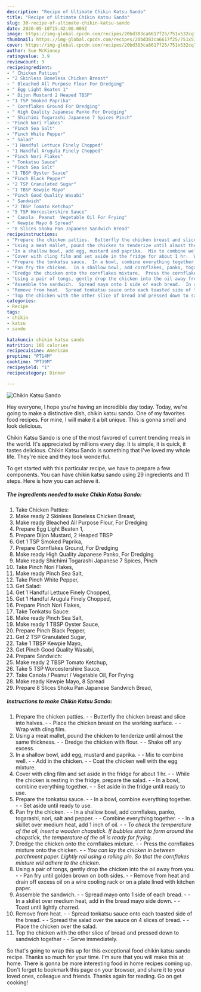 ```yaml
---
description: "Recipe of Ultimate Chikin Katsu Sando"
title: "Recipe of Ultimate Chikin Katsu Sando"
slug: 30-recipe-of-ultimate-chikin-katsu-sando
date: 2020-05-10T15:42:00.009Z
image: https://img-global.cpcdn.com/recipes/20bd383ca6617f25/751x532cq70/chikin-katsu-sando-recipe-main-photo.jpg
thumbnail: https://img-global.cpcdn.com/recipes/20bd383ca6617f25/751x532cq70/chikin-katsu-sando-recipe-main-photo.jpg
cover: https://img-global.cpcdn.com/recipes/20bd383ca6617f25/751x532cq70/chikin-katsu-sando-recipe-main-photo.jpg
author: Sue McKinney
ratingvalue: 3.9
reviewcount: 9
recipeingredient:
- " Chicken Patties"
- "2 Skinless Boneless Chicken Breast"
- " Bleached All Purpose Flour For Dredging"
- " Egg Light Beaten 1"
- " Dijon Mustard 2 Heaped TBSP"
- "1 TSP Smoked Paprika"
- " Cornflakes Ground For Dredging"
- " High Quality Japanese Panko For Dredging"
- " Shichimi Togarashi Japanese 7 Spices Pinch"
- "Pinch Nori Flakes"
- "Pinch Sea Salt"
- "Pinch White Pepper"
- " Salad"
- "1 Handful Lettuce Finely Chopped"
- "1 Handful Arugula Finely Chopped"
- "Pinch Nori Flakes"
- " Tonkatsu Sauce"
- "Pinch Sea Salt"
- "1 TBSP Oyster Sauce"
- "Pinch Black Pepper"
- "2 TSP Granulated Sugar"
- "1 TBSP Kewpie Mayo"
- "Pinch Good Quality Wasabi"
- " Sandwich"
- "2 TBSP Tomato Ketchup"
- "5 TSP Worcestershire Sauce"
- " Canola  Peanut  Vegetable Oil For Frying"
- " Kewpie Mayo 8 Spread"
- "8 Slices Shoku Pan Japanese Sandwich Bread"
recipeinstructions:
- "Prepare the chicken patties.  Butterfly the chicken breast and slice into halves.  Place the chicken breast on the working surface.  Wrap with cling film."
- "Using a meat mallet, pound the chicken to tenderize until almost the same thickness.  Dredge the chicken with flour.  Shake off any excess."
- "In a shallow bowl, add egg, mustard and paprika.  Mix to combine well.  Add in the chicken.  Coat the chicken well with the egg mixture."
- "Cover with cling film and set aside in the fridge for about 1 hr.  While the chicken is resting in the fridge, prepare the salad.  In a bowl, combine everything together.  Set aside in the fridge until ready to use."
- "Prepare the tonkatsu sauce.  In a bowl, combine everything together.  Set aside until ready to use."
- "Pan fry the chicken.  In a shallow bowl, add cornflakes, panko, togarashi, nori, salt and pepper.  Combine everything together.  In a skillet over medium heat, add 1 inch of oil.  *To check the temperature of the oil, insert a wooden chopstick. If bubbles start to form around the chopstick, the temperature of the oil is ready for frying.*"
- "Dredge the chicken onto the cornflakes mixture.  Press the cornflakes mixture onto the chicken.  *You can lay the chicken in between parchment paper. Lightly roll using a rolling pin. So that the cornflakes mixture will adhere to the chicken.*"
- "Using a pair of tongs, gently drop the chicken into the oil away from you.  Pan fry until golden brown on both sides.  Remove from heat and drain off excess oil on a wire cooling rack or on a plate lined with kitchen paper."
- "Assemble the sandwich.  Spread mayo onto 1 side of each bread.  In a skillet over medium heat, add in the bread mayo side down.  Toast until lightly charred."
- "Remove from heat.  Spread tonkatsu sauce onto each toasted side of the bread.  Spread the salad over the sauce on 4 slices of bread.  Place the chicken over the salad."
- "Top the chicken with the other slice of bread and pressed down to sandwich together  Serve immediately."
categories:
- Recipe
tags:
- chikin
- katsu
- sando

katakunci: chikin katsu sando 
nutrition: 101 calories
recipecuisine: American
preptime: "PT14M"
cooktime: "PT39M"
recipeyield: "1"
recipecategory: Dinner

---
```



![Chikin Katsu Sando](https://img-global.cpcdn.com/recipes/20bd383ca6617f25/751x532cq70/chikin-katsu-sando-recipe-main-photo.jpg)

Hey everyone, I hope you're having an incredible day today. Today, we're going to make a distinctive dish, chikin katsu sando. One of my favorites food recipes. For mine, I will make it a bit unique. This is gonna smell and look delicious.

Chikin Katsu Sando is one of the most favored of current trending meals in the world. It's appreciated by millions every day. It is simple, it is quick, it tastes delicious. Chikin Katsu Sando is something that I've loved my whole life. They're nice and they look wonderful.




To get started with this particular recipe, we have to prepare a few components. You can have chikin katsu sando using 29 ingredients and 11 steps. Here is how you can achieve it.

<!--inarticleads1-->

##### The ingredients needed to make Chikin Katsu Sando:

1. Take  Chicken Patties:
1. Make ready 2 Skinless Boneless Chicken Breast,
1. Make ready  Bleached All Purpose Flour, For Dredging
1. Prepare  Egg Light Beaten 1,
1. Prepare  Dijon Mustard, 2 Heaped TBSP
1. Get 1 TSP Smoked Paprika,
1. Prepare  Cornflakes Ground, For Dredging
1. Make ready  High Quality Japanese Panko, For Dredging
1. Make ready  Shichimi Togarashi Japanese 7 Spices, Pinch
1. Take Pinch Nori Flakes,
1. Make ready Pinch Sea Salt,
1. Take Pinch White Pepper,
1. Get  Salad:
1. Get 1 Handful Lettuce Finely Chopped,
1. Get 1 Handful Arugula Finely Chopped,
1. Prepare Pinch Nori Flakes,
1. Take  Tonkatsu Sauce:
1. Make ready Pinch Sea Salt,
1. Make ready 1 TBSP Oyster Sauce,
1. Prepare Pinch Black Pepper,
1. Get 2 TSP Granulated Sugar,
1. Take 1 TBSP Kewpie Mayo,
1. Get Pinch Good Quality Wasabi,
1. Prepare  Sandwich:
1. Make ready 2 TBSP Tomato Ketchup,
1. Take 5 TSP Worcestershire Sauce,
1. Take  Canola / Peanut / Vegetable Oil, For Frying
1. Make ready  Kewpie Mayo, 8 Spread
1. Prepare 8 Slices Shoku Pan Japanese Sandwich Bread,




<!--inarticleads2-->

##### Instructions to make Chikin Katsu Sando:

1. Prepare the chicken patties. -  - Butterfly the chicken breast and slice into halves. -  - Place the chicken breast on the working surface. -  - Wrap with cling film.
1. Using a meat mallet, pound the chicken to tenderize until almost the same thickness. -  - Dredge the chicken with flour. -  - Shake off any excess.
1. In a shallow bowl, add egg, mustard and paprika. -  - Mix to combine well. -  - Add in the chicken. -  - Coat the chicken well with the egg mixture.
1. Cover with cling film and set aside in the fridge for about 1 hr. -  - While the chicken is resting in the fridge, prepare the salad. -  - In a bowl, combine everything together. -  - Set aside in the fridge until ready to use.
1. Prepare the tonkatsu sauce. -  - In a bowl, combine everything together. -  - Set aside until ready to use.
1. Pan fry the chicken. -  - In a shallow bowl, add cornflakes, panko, togarashi, nori, salt and pepper. -  - Combine everything together. -  - In a skillet over medium heat, add 1 inch of oil. -  - *To check the temperature of the oil, insert a wooden chopstick. If bubbles start to form around the chopstick, the temperature of the oil is ready for frying.*
1. Dredge the chicken onto the cornflakes mixture. -  - Press the cornflakes mixture onto the chicken. -  - *You can lay the chicken in between parchment paper. Lightly roll using a rolling pin. So that the cornflakes mixture will adhere to the chicken.*
1. Using a pair of tongs, gently drop the chicken into the oil away from you. -  - Pan fry until golden brown on both sides. -  - Remove from heat and drain off excess oil on a wire cooling rack or on a plate lined with kitchen paper.
1. Assemble the sandwich. -  - Spread mayo onto 1 side of each bread. -  - In a skillet over medium heat, add in the bread mayo side down. -  - Toast until lightly charred.
1. Remove from heat. -  - Spread tonkatsu sauce onto each toasted side of the bread. -  - Spread the salad over the sauce on 4 slices of bread. -  - Place the chicken over the salad.
1. Top the chicken with the other slice of bread and pressed down to sandwich together -  - Serve immediately.




So that's going to wrap this up for this exceptional food chikin katsu sando recipe. Thanks so much for your time. I'm sure that you will make this at home. There is gonna be more interesting food in home recipes coming up. Don't forget to bookmark this page on your browser, and share it to your loved ones, colleague and friends. Thanks again for reading. Go on get cooking!
